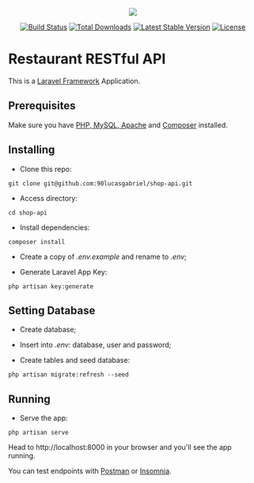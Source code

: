 <p align="center"><img src="https://laravel.com/assets/img/components/logo-laravel.svg"></p>

<p align="center">
<a href="https://travis-ci.org/laravel/framework"><img src="https://travis-ci.org/laravel/framework.svg" alt="Build Status"></a>
<a href="https://packagist.org/packages/laravel/framework"><img src="https://poser.pugx.org/laravel/framework/d/total.svg" alt="Total Downloads"></a>
<a href="https://packagist.org/packages/laravel/framework"><img src="https://poser.pugx.org/laravel/framework/v/stable.svg" alt="Latest Stable Version"></a>
<a href="https://packagist.org/packages/laravel/framework"><img src="https://poser.pugx.org/laravel/framework/license.svg" alt="License"></a>
</p>

# Restaurant RESTful API
This is a [Laravel Framework](https://laravel.com/) Application.

## Prerequisites
Make sure you have [PHP, MySQL, Apache](https://www.apachefriends.org/pt_br/index.html) and [Composer](https://getcomposer.org/) installed.


## Installing
- Clone this repo:
```
git clone git@github.com:90lucasgabriel/shop-api.git
```
- Access directory:
```
cd shop-api
```
- Install dependencies:
```
composer install
```
- Create a copy of *.env.example* and rename to *.env*;

- Generate Laravel App Key:
```
php artisan key:generate
```


## Setting Database
- Create database;

- Insert into *.env*: database, user and password;

- Create tables and seed database:
```
php artisan migrate:refresh --seed
```


## Running
- Serve the app:
```
php artisan serve
```

Head to http://localhost:8000 in your browser and you'll see the app running.

You can test endpoints with [Postman](https://www.getpostman.com/) or [Insomnia](https://insomnia.rest/).
